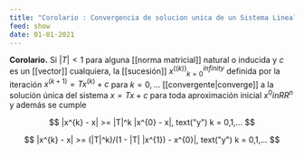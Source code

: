 ```yaml
---
title: "Corolario : Convergencia de solucion unica de un Sistema Lineal"
feed: show
date: 01-01-2021
---
```


**Corolario.** Si $|T|< 1$ para alguna [[norma matricial]] natural o inducida y $c$ es un [[vector]] cualquiera, la [[sucesión]] ${x^((k))}_{k=0}^{infinity}$ definida por la iteración $x^{(k+1)} = T x^{(k)} + c$ para $k = 0, ...$ [[convergente|converge]] a la solución única del sistema $x = T x + c$ para toda aproximación inicial $x^{0} in RR^n$ y además se cumple

$$
|x^{k} - x| >= |T|^k |x^{0} - x|, text("y") k = 0,1,...
$$

$$
|x^{k} - x| >= (|T|^k)/(1 - |T| |x^{1}) - x^{0}|, text("y") k = 0,1,...
$$
